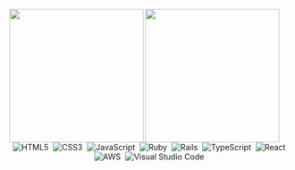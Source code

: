 <p align="center">
  <img align="left" height="240px" src="https://github-readme-stats.vercel.app/api?username=KRofLife&show_icons=true&theme=cobalt" />
  <img align="left" height="240px" src="https://github-readme-stats.vercel.app/api/top-langs/?username=KRofLife&theme=cobalt" />
</p>
<br /><br /><br /><br /><br /><br /><br /><br /><br /><br />


<p align="center">
<img alt="HTML5" src="https://img.shields.io/badge/html5-%23E34F26.svg?style=for-the-badge&logo=html5&logoColor=white" />&nbsp;
<img alt="CSS3" src="https://img.shields.io/badge/css3-%231572B6.svg?style=for-the-badge&logo=css3&logoColor=white" />&nbsp;
<img alt="JavaScript" src="https://img.shields.io/badge/JavaScript-F7DF1E?style=for-the-badge&logo=javascript&logoColor=black" />&nbsp;
<img alt="Ruby" src="https://img.shields.io/badge/ruby-%23CC342D.svg?style=for-the-badge&logo=ruby&logoColor=white" />&nbsp;
<img alt="Rails" src="https://img.shields.io/badge/rails-%23CC0000.svg?style=for-the-badge&logo=ruby-on-rails&logoColor=white" />&nbsp;
<img alt="TypeScript" src="https://img.shields.io/badge/typescript-%23007ACC.svg?style=for-the-badge&logo=typescript&logoColor=white" />&nbsp;
<img alt="React" src="https://img.shields.io/badge/react-%2320232a.svg?style=for-the-badge&logo=react&logoColor=%2361DAFB" />&nbsp;
<img alt="AWS" src="https://img.shields.io/badge/AWS-%23FF9900.svg?style=for-the-badge&logo=amazon-aws&logoColor=white" />&nbsp;
<img alt="Visual Studio Code" src="https://img.shields.io/badge/Visual%20Studio%20Code-0078d7.svg?style=for-the-badge&logo=visual-studio-code&logoColor=white" />&nbsp;
</p>

